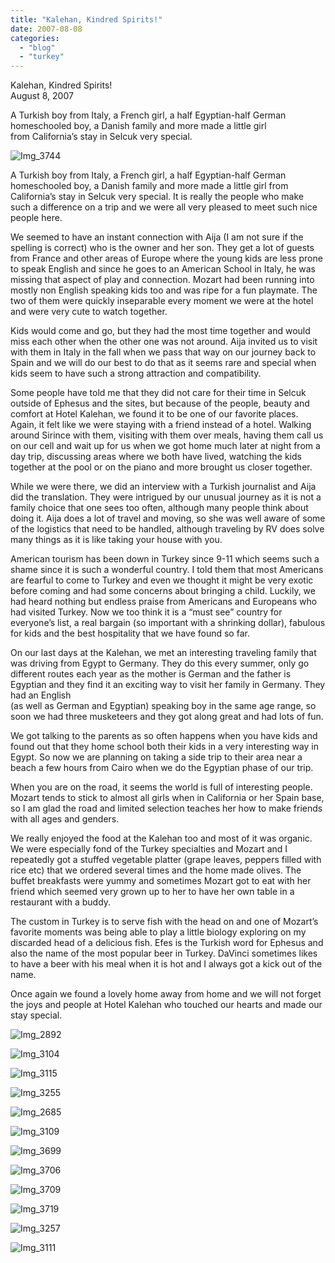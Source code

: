 ```yaml
---
title: "Kalehan, Kindred Spirits!"
date: 2007-08-08
categories: 
  - "blog"
  - "turkey"
---
```


Kalehan, Kindred Spirits!  
August 8, 2007

A Turkish boy from Italy, a French girl, a half Egyptian-half German  
homeschooled boy, a Danish family and more made a little girl  
from California’s stay in Selcuk very special.

<!--more-->

![Img_3744](https://pub-ac94b3f306b24c0dba4238943c97f2e1.r2.dev/photos/uncategorized/2008/02/29/img_3744.png)

  

A Turkish boy from Italy, a French girl, a half Egyptian-half German homeschooled boy, a Danish family and more made a little girl from California’s stay in Selcuk very special. It is really the people who make such a difference on a trip and we were all very pleased to meet such nice people here.

We seemed to have an instant connection with Aija (I am not sure if the spelling is correct) who is the owner and her son. They get a lot of guests from France and other areas of Europe where the young kids are less prone to speak English and since he goes to an American School in Italy, he was missing that aspect of play and connection. Mozart had been running into mostly non English speaking kids too and was ripe for a fun playmate. The two of them were quickly inseparable every moment we were at the hotel and were very cute to watch together.

Kids would come and go, but they had the most time together and would miss each other when the other one was not around. Aija invited us to visit with them in Italy in the fall when we pass that way on our journey back to Spain and we will do our best to do that as it seems rare and special when kids seem to have such a strong attraction and compatibility.

Some people have told me that they did not care for their time in Selcuk outside of Ephesus and the sites, but because of the people, beauty and comfort at Hotel Kalehan, we found it to be one of our favorite places. Again, it felt like we were staying with a friend instead of a hotel. Walking around Sirince with them, visiting with them over meals, having them call us on our cell and wait up for us when we got home much later at night from a day trip, discussing areas where we both have lived, watching the kids together at the pool or on the piano and more brought us closer together.

While we were there, we did an interview with a Turkish journalist and Aija did the translation. They were intrigued by our unusual journey as it is not a family choice that one sees too often, although many people think about doing it. Aija does a lot of travel and moving, so she was well aware of some of the logistics that need to be handled, although traveling by RV does solve many things as it is like taking your house with you.

American tourism has been down in Turkey since 9-11 which seems such a shame since it is such a wonderful country. I told them that most Americans are fearful to come to Turkey and even we thought it might be very exotic before coming and had some concerns about bringing a child. Luckily, we had heard nothing but endless praise from Americans and Europeans who had visited Turkey. Now we too think it is a “must see” country for everyone’s list, a real bargain (so important with a shrinking dollar), fabulous for kids and the best hospitality that we have found so far.

On our last days at the Kalehan, we met an interesting traveling family that was driving from Egypt to Germany. They do this every summer, only go different routes each year as the mother is German and the father is Egyptian and they find it an exciting way to visit her family in Germany. They had an English  
(as well as German and Egyptian) speaking boy in the same age range, so soon we had three musketeers and they got along great and had lots of fun.

We got talking to the parents as so often happens when you have kids and found out that they home school both their kids in a very interesting way in Egypt. So now we are planning on taking a side trip to their area near a beach a few hours from Cairo when we do the Egyptian phase of our trip.

When you are on the road, it seems the world is full of interesting people. Mozart tends to stick to almost all girls when in California or her Spain base, so I am glad the road and limited selection teaches her how to make friends with all ages and genders.

We really enjoyed the food at the Kalehan too and most of it was organic. We were especially fond of the Turkey specialties and Mozart and I repeatedly got a stuffed vegetable platter (grape leaves, peppers filled with rice etc) that we ordered several times and the home made olives. The buffet breakfasts were yummy and sometimes Mozart got to eat with her friend which seemed very grown up to her to have her own table in a restaurant with a buddy.

The custom in Turkey is to serve fish with the head on and one of Mozart’s  favorite moments was being able to play a little biology exploring on my discarded head of a delicious fish. Efes is the Turkish word for Ephesus and also the name of the most popular beer in Turkey. DaVinci sometimes likes to have a beer with his meal when it is hot and I always got a kick out of the name.

Once again we found a lovely home away from home and we will not forget the joys and people at Hotel Kalehan who touched our hearts and made our stay special.

![Img_2892](https://pub-ac94b3f306b24c0dba4238943c97f2e1.r2.dev/photos/uncategorized/2008/02/29/img_2892.png)

![Img_3104](https://pub-ac94b3f306b24c0dba4238943c97f2e1.r2.dev/photos/uncategorized/2008/02/29/img_3104.png)

![Img_3115](https://pub-ac94b3f306b24c0dba4238943c97f2e1.r2.dev/photos/uncategorized/2008/02/29/img_3115.png)

![Img_3255](https://pub-ac94b3f306b24c0dba4238943c97f2e1.r2.dev/photos/uncategorized/2008/02/29/img_3255.png)

![Img_2685](https://pub-ac94b3f306b24c0dba4238943c97f2e1.r2.dev/photos/uncategorized/2008/02/29/img_2685.png)

![Img_3109](https://pub-ac94b3f306b24c0dba4238943c97f2e1.r2.dev/photos/uncategorized/2008/02/29/img_3109.png)

![Img_3699](https://pub-ac94b3f306b24c0dba4238943c97f2e1.r2.dev/photos/uncategorized/2008/02/29/img_3699.png)

![Img_3706](https://pub-ac94b3f306b24c0dba4238943c97f2e1.r2.dev/photos/uncategorized/2008/02/29/img_3706.png)

![Img_3709](https://pub-ac94b3f306b24c0dba4238943c97f2e1.r2.dev/photos/uncategorized/2008/02/29/img_3709.png)

![Img_3719](https://pub-ac94b3f306b24c0dba4238943c97f2e1.r2.dev/photos/uncategorized/2008/02/29/img_3719.png)

![Img_3257](https://pub-ac94b3f306b24c0dba4238943c97f2e1.r2.dev/photos/uncategorized/2008/02/29/img_3257.png)

![Img_3111](https://pub-ac94b3f306b24c0dba4238943c97f2e1.r2.dev/photos/uncategorized/2008/02/29/img_3111.png)

